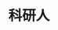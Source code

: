 ---
description: 看得出来，真是科研人的思路，以为既然物理规律不会骗我，同理人也不会。
layout: post
results:
- primaryGenreName: Productivity
  version: '1.0'
  genreIds:
  - '6007'
  - '6017'
  formattedPrice: 免费
  artworkUrl60: http://is5.mzstatic.com/image/thumb/Purple49/v4/a0/49/bd/a049bdde-178d-9026-a712-dab4d1104ed9/source/60x60bb.jpg
  userRatingCountForCurrentVersion: 4
  minimumOsVersion: '9.0'
  appletvScreenshotUrls: &a []
  sellerName: Shanghai XiaoGuo technology Co., Ltd
  supportedDevices:
  - iPad2Wifi
  - iPad23G
  - iPhone4S
  - iPadThirdGen
  - iPadThirdGen4G
  - iPhone5
  - iPodTouchFifthGen
  - iPadFourthGen
  - iPadFourthGen4G
  - iPadMini
  - iPadMini4G
  - iPhone5c
  - iPhone5s
  - iPhone6
  - iPhone6Plus
  - iPodTouchSixthGen
  genres:
  - 效率
  - 教育
  currentVersionReleaseDate: '2016-04-26T23:58:51Z'
  trackName: 科研人
  isVppDeviceBasedLicensingEnabled: true
  description: '"科研人app"是一款专为科研人员设计开发的社交和服务类软件。通过该款app，您可以轻松地找到各个研究领域的学者和研究人员，打造自己的线上学术圈；并可通过即时聊天和话题讨论等多种方式开展学术交流；在"服务"板块，您可轻松查找感兴趣的科研项目，更多服务类功能将不断迭代更新。科研人，期待您的加入！'
  price: 0
  trackId: 1105488180
  releaseDate: '2016-04-26T23:58:51Z'
  advisories: *a
  screenshotUrls:
  - http://a4.mzstatic.com/us/r30/Purple49/v4/28/15/62/281562b8-fc80-19bb-c76e-0e852ff1c4ec/screen1136x1136.jpeg
  - http://a5.mzstatic.com/us/r30/Purple1/v4/c1/1b/21/c11b21ce-9951-dfae-8427-16d9cca46a9f/screen1136x1136.jpeg
  - http://a2.mzstatic.com/us/r30/Purple1/v4/0e/9a/b2/0e9ab29c-85d6-2f91-2d18-e3a05428b3b8/screen1136x1136.jpeg
  - http://a1.mzstatic.com/us/r30/Purple1/v4/42/49/bb/4249bb57-d3ae-5310-2ab5-7be4f558ec61/screen1136x1136.jpeg
  - http://a1.mzstatic.com/us/r30/Purple49/v4/30/67/16/30671604-c7f7-1a5f-cf2d-e1bc5535bb22/screen1136x1136.jpeg
  artistViewUrl: https://itunes.apple.com/cn/developer/xiaoguo-tech/id1105488179?uo=4
  primaryGenreId: 6007
  averageUserRatingForCurrentVersion: 5
  kind: software
  fileSizeBytes: '43120118'
  sellerUrl: http://www.xinhuoliaoyuan.com/
  trackContentRating: 4+
  bundleId: WangLin.MasterMonk
  contentAdvisoryRating: 4+
  trackCensoredName: 科研人
  isGameCenterEnabled: false
  artistName: Xiaoguo Tech
  languageCodesISO2A:
  - ZH
  features: *a
  wrapperType: software
  artworkUrl512: http://is5.mzstatic.com/image/thumb/Purple49/v4/a0/49/bd/a049bdde-178d-9026-a712-dab4d1104ed9/source/512x512bb.jpg
  artworkUrl100: http://is5.mzstatic.com/image/thumb/Purple49/v4/a0/49/bd/a049bdde-178d-9026-a712-dab4d1104ed9/source/100x100bb.jpg
  trackViewUrl: https://geo.itunes.apple.com/cn/app/ke-yan-ren/id1105488180?mt=8&uo=4
  artistId: 1105488179
  currency: CNY
  ipadScreenshotUrls: *a
category: 效率
tags: tag1
resultCount: 1
title: 科研人

---
